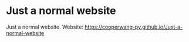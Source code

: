 # Just a normal website

Just a normal website. Website: https://cooperwang-py.github.io/Just-a-normal-website
